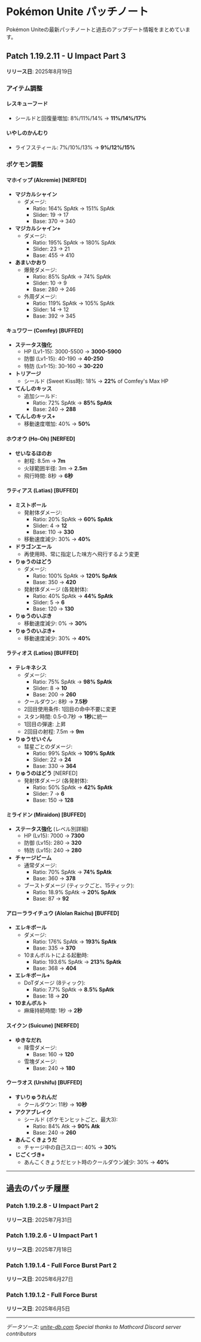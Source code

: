 # Pokémon Unite パッチノート

Pokémon Uniteの最新パッチノートと過去のアップデート情報をまとめています。

## Patch 1.19.2.11 - U Impact Part 3
**リリース日**: 2025年8月19日

### アイテム調整

#### レスキューフード
- シールドと回復量増加: 8%/11%/14% → **11%/14%/17%**

#### いやしのかんむり
- ライフスティール: 7%/10%/13% → **9%/12%/15%**

### ポケモン調整

#### マホイップ (Alcremie) [NERFED]
- **マジカルシャイン**
  - ダメージ:
    - Ratio: 164% SpAtk → 151% SpAtk
    - Slider: 19 → 17
    - Base: 370 → 340
- **マジカルシャイン+**
  - ダメージ:
    - Ratio: 195% SpAtk → 180% SpAtk
    - Slider: 23 → 21
    - Base: 455 → 410
- **あまいかおり**
  - 爆発ダメージ:
    - Ratio: 85% SpAtk → 74% SpAtk
    - Slider: 10 → 9
    - Base: 280 → 246
  - 外周ダメージ:
    - Ratio: 119% SpAtk → 105% SpAtk
    - Slider: 14 → 12
    - Base: 392 → 345

#### キュワワー (Comfey) [BUFFED]
- **ステータス強化**
  - HP (Lv1-15): 3000-5500 → **3000-5900**
  - 防御 (Lv1-15): 40-190 → **40-250**
  - 特防 (Lv1-15): 30-160 → **30-220**
- **トリアージ**
  - シールド (Sweet Kiss時): 18% → **22%** of Comfey's Max HP
- **てんしのキッス**
  - 追加シールド:
    - Ratio: 72% SpAtk → **85% SpAtk**
    - Base: 240 → **288**
- **てんしのキッス+**
  - 移動速度増加: 40% → **50%**

#### ホウオウ (Ho-Oh) [NERFED]
- **せいなるほのお**
  - 射程: 8.5m → **7m**
  - 火球範囲半径: 3m → **2.5m**
  - 飛行時間: 8秒 → **6秒**

#### ラティアス (Latias) [BUFFED]
- **ミストボール**
  - 発射体ダメージ:
    - Ratio: 20% SpAtk → **60% SpAtk**
    - Slider: 4 → **12**
    - Base: 110 → **330**
  - 移動速度減少: 30% → **40%**
- **ドラゴンエール**
  - 再使用時、常に指定した味方へ飛行するよう変更
- **りゅうのはどう**
  - ダメージ:
    - Ratio: 100% SpAtk → **120% SpAtk**
    - Base: 350 → **420**
  - 発射体ダメージ (各発射体):
    - Ratio: 40% SpAtk → **44% SpAtk**
    - Slider: 5 → **6**
    - Base: 120 → **130**
- **りゅうのいぶき**
  - 移動速度減少: 0% → **30%**
- **りゅうのいぶき+**
  - 移動速度減少: 30% → **40%**

#### ラティオス (Latios) [BUFFED]
- **テレキネシス**
  - ダメージ:
    - Ratio: 75% SpAtk → **98% SpAtk**
    - Slider: 8 → **10**
    - Base: 200 → **260**
  - クールダウン: 8秒 → **7.5秒**
  - 2回目使用条件: 1回目の命中不要に変更
  - スタン時間: 0.5-0.7秒 → **1秒**に統一
  - 1回目の弾速: 上昇
  - 2回目の射程: 7.5m → **9m**
- **りゅうせいぐん**
  - 彗星ごとのダメージ:
    - Ratio: 99% SpAtk → **109% SpAtk**
    - Slider: 22 → **24**
    - Base: 330 → **364**
- **りゅうのはどう** [NERFED]
  - 発射体ダメージ (各発射体):
    - Ratio: 50% SpAtk → **42% SpAtk**
    - Slider: 7 → **6**
    - Base: 150 → **128**

#### ミライドン (Miraidon) [BUFFED]
- **ステータス強化** (レベル別詳細)
  - HP (Lv15): 7000 → **7300**
  - 防御 (Lv15): 280 → **320**
  - 特防 (Lv15): 240 → **280**
- **チャージビーム**
  - 通常ダメージ:
    - Ratio: 70% SpAtk → **74% SpAtk**
    - Base: 360 → **378**
  - ブーストダメージ (ティックごと、15ティック):
    - Ratio: 18.9% SpAtk → **20% SpAtk**
    - Base: 87 → **92**

#### アローラライチュウ (Alolan Raichu) [BUFFED]
- **エレキボール**
  - ダメージ:
    - Ratio: 176% SpAtk → **193% SpAtk**
    - Base: 335 → **370**
  - 10まんボルトによる起動時:
    - Ratio: 193.6% SpAtk → **213% SpAtk**
    - Base: 368 → **404**
- **エレキボール+**
  - DoTダメージ (8ティック):
    - Ratio: 7.7% SpAtk → **8.5% SpAtk**
    - Base: 18 → **20**
- **10まんボルト**
  - 麻痺持続時間: 1秒 → **2秒**

#### スイクン (Suicune) [NERFED]
- **ゆきなだれ**
  - 降雪ダメージ:
    - Base: 160 → **120**
  - 雪塊ダメージ:
    - Base: 240 → **180**

#### ウーラオス (Urshifu) [BUFFED]
- **すいりゅうれんだ**
  - クールダウン: 11秒 → **10秒**
- **アクアブレイク**
  - シールド (ポケモンヒットごと、最大3):
    - Ratio: 84% Atk → **90% Atk**
    - Base: 240 → **260**
- **あんこくきょうだ**
  - チャージ中の自己スロー: 40% → **30%**
- **じごくづき+**
  - あんこくきょうだヒット時のクールダウン減少: 30% → **40%**

---

## 過去のパッチ履歴

### Patch 1.19.2.8 - U Impact Part 2
**リリース日**: 2025年7月31日

### Patch 1.19.2.6 - U Impact Part 1
**リリース日**: 2025年7月18日

### Patch 1.19.1.4 - Full Force Burst Part 2
**リリース日**: 2025年6月27日

### Patch 1.19.1.2 - Full Force Burst
**リリース日**: 2025年6月5日

---

*データソース: [unite-db.com](https://unite-db.com/patch-notes)*
*Special thanks to Mathcord Discord server contributors*